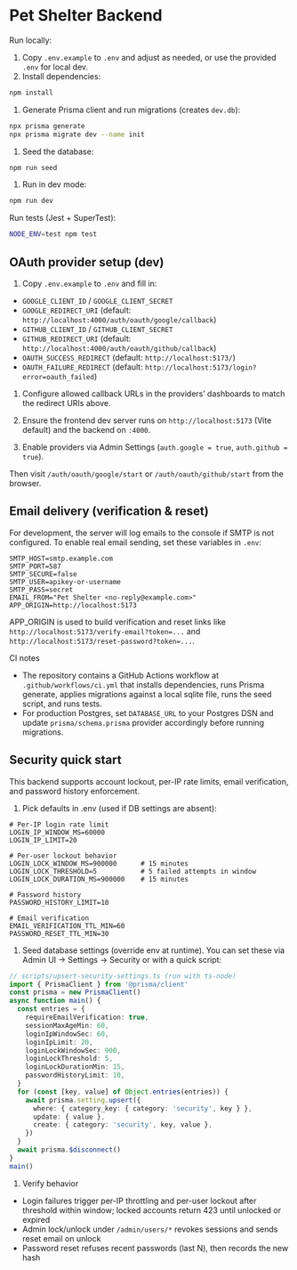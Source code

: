 # Pet Shelter Backend

Run locally:

1. Copy `.env.example` to `.env` and adjust as needed, or use the provided `.env` for local dev.
2. Install dependencies:

```bash
npm install
```

1. Generate Prisma client and run migrations (creates `dev.db`):

```bash
npx prisma generate
npx prisma migrate dev --name init
```

1. Seed the database:

```bash
npm run seed
```

1. Run in dev mode:

```bash
npm run dev
```

Run tests (Jest + SuperTest):

```bash
NODE_ENV=test npm test
```

## OAuth provider setup (dev)

1. Copy `.env.example` to `.env` and fill in:

- `GOOGLE_CLIENT_ID` / `GOOGLE_CLIENT_SECRET`
- `GOOGLE_REDIRECT_URI` (default: `http://localhost:4000/auth/oauth/google/callback`)
- `GITHUB_CLIENT_ID` / `GITHUB_CLIENT_SECRET`
- `GITHUB_REDIRECT_URI` (default: `http://localhost:4000/auth/oauth/github/callback`)
- `OAUTH_SUCCESS_REDIRECT` (default: `http://localhost:5173/`)
- `OAUTH_FAILURE_REDIRECT` (default: `http://localhost:5173/login?error=oauth_failed`)

1. Configure allowed callback URLs in the providers’ dashboards to match the redirect URIs above.

1. Ensure the frontend dev server runs on `http://localhost:5173` (Vite default) and the backend on `:4000`.

1. Enable providers via Admin Settings (`auth.google = true`, `auth.github = true`).

Then visit `/auth/oauth/google/start` or `/auth/oauth/github/start` from the browser.

## Email delivery (verification & reset)

For development, the server will log emails to the console if SMTP is not configured. To enable real email sending, set these variables in `.env`:

```env
SMTP_HOST=smtp.example.com
SMTP_PORT=587
SMTP_SECURE=false
SMTP_USER=apikey-or-username
SMTP_PASS=secret
EMAIL_FROM="Pet Shelter <no-reply@example.com>"
APP_ORIGIN=http://localhost:5173
```

APP_ORIGIN is used to build verification and reset links like `http://localhost:5173/verify-email?token=...` and `http://localhost:5173/reset-password?token=...`.

CI notes

- The repository contains a GitHub Actions workflow at `.github/workflows/ci.yml` that installs dependencies, runs Prisma generate, applies migrations against a local sqlite file, runs the seed script, and runs tests.
- For production Postgres, set `DATABASE_URL` to your Postgres DSN and update `prisma/schema.prisma` provider accordingly before running migrations.

## Security quick start

This backend supports account lockout, per-IP rate limits, email verification, and password history enforcement.

1) Pick defaults in .env (used if DB settings are absent):

```env
# Per-IP login rate limit
LOGIN_IP_WINDOW_MS=60000
LOGIN_IP_LIMIT=20

# Per-user lockout behavior
LOGIN_LOCK_WINDOW_MS=900000      # 15 minutes
LOGIN_LOCK_THRESHOLD=5           # 5 failed attempts in window
LOGIN_LOCK_DURATION_MS=900000    # 15 minutes

# Password history
PASSWORD_HISTORY_LIMIT=10

# Email verification
EMAIL_VERIFICATION_TTL_MIN=60
PASSWORD_RESET_TTL_MIN=30
```

1) Seed database settings (override env at runtime). You can set these via Admin UI → Settings → Security or with a quick script:

```ts
// scripts/upsert-security-settings.ts (run with ts-node)
import { PrismaClient } from '@prisma/client'
const prisma = new PrismaClient()
async function main() {
  const entries = {
    requireEmailVerification: true,
    sessionMaxAgeMin: 60,
    loginIpWindowSec: 60,
    loginIpLimit: 20,
    loginLockWindowSec: 900,
    loginLockThreshold: 5,
    loginLockDurationMin: 15,
    passwordHistoryLimit: 10,
  }
  for (const [key, value] of Object.entries(entries)) {
    await prisma.setting.upsert({
      where: { category_key: { category: 'security', key } },
      update: { value },
      create: { category: 'security', key, value },
    })
  }
  await prisma.$disconnect()
}
main()
```

1) Verify behavior

- Login failures trigger per-IP throttling and per-user lockout after threshold within window; locked accounts return 423 until unlocked or expired
- Admin lock/unlock under `/admin/users/*` revokes sessions and sends reset email on unlock
- Password reset refuses recent passwords (last N), then records the new hash
